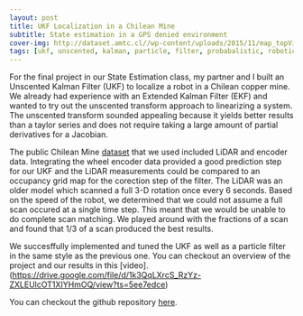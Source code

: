```yaml
---
layout: post
title: UKF Localization in a Chilean Mine
subtitle: State estimation in a GPS denied environment
cover-img: http://dataset.amtc.cl//wp-content/uploads/2015/11/map_topView.jpg
tags: [ukf, unscented, kalman, particle, filter, probabalistic, robotics, python, mining, autonomy]
---
```


For the final project in our State Estimation class, my partner and I built an Unscented Kalman Filter (UKF) to localize a robot in a Chilean copper mine. We already had experience with an Extended Kalman Filter (EKF) and wanted to try out the unscented transform approach to linearizing a system. The unscented transform sounded appealing because it yields better results than a taylor series and does not require taking a large amount of partial derivatives for a Jacobian. 

The public Chilean Mine [dataset](http://dataset.amtc.cl/) that we used included LiDAR and encoder data. Integrating the wheel encoder data provided a good prediction step for our UKF and the LiDAR measurements could be compared to an occupancy grid map for the corection step of the filter. The LiDAR was an older model which scanned a full 3-D rotation once every 6 seconds. Based on the speed of the robot, we determined that we could not assume a full scan occured at a single time step. This meant that we would be unable to do complete scan matching. We played around with the fractions of a scan and found that 1/3 of a scan produced the best results.  

We succesffully implemented and tuned the UKF as well as a particle filter in the same style as the previous one. You can checkout an overview of the project and our results in this [video].(https://drive.google.com/file/d/1k3QqLXrcS_RzYz-ZXLEUlcOT1XIYHmOQ/view?ts=5ee7edce)

You can checkout the github repository [here](https://github.com/peterjohnsonhmc/E205/tree/master/Final%20Project).
